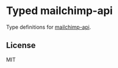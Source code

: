 # Typed mailchimp-api

Type definitions for [mailchimp-api](https://github.com/mailchimp/mailchimp-api-node).

## License

MIT

